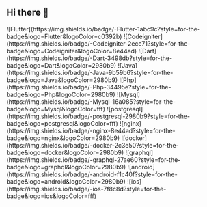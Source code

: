 ## Hi there 👋
<div align="left">
  <div style="display: flex;">
    ![Flutter](https://img.shields.io/badge/-Flutter-1abc9c?style=for-the-badge&logo=Flutter&logoColor=c0392b)
    ![Codeigniter](https://img.shields.io/badge/-Codeigniter-2ecc71?style=for-the-badge&logo=Codeigniter&logoColor=8e44ad)
    ![Dart](https://img.shields.io/badge/-Dart-3498db?style=for-the-badge&logo=Dart&logoColor=2980b9)
    ![Java](https://img.shields.io/badge/-Java-9b59b6?style=for-the-badge&logo=Java&logoColor=2980b9)
    ![Php](https://img.shields.io/badge/-Php-34495e?style=for-the-badge&logo=Php&logoColor=2980b9)
    ![Mysql](https://img.shields.io/badge/-Mysql-16a085?style=for-the-badge&logo=Mysql&logoColor=fff)
    ![postgresql](https://img.shields.io/badge/-postgresql-2980b9?style=for-the-badge&logo=postgresql&logoColor=fff)
    ![nginx](https://img.shields.io/badge/-nginx-8e44ad?style=for-the-badge&logo=nginx&logoColor=2980b9)
    ![docker](https://img.shields.io/badge/-docker-2c3e50?style=for-the-badge&logo=docker&logoColor=2980b9)
    ![graphql](https://img.shields.io/badge/-graphql-27ae60?style=for-the-badge&logo=graphql&logoColor=2980b9)
    ![android](https://img.shields.io/badge/-android-f1c40f?style=for-the-badge&logo=android&logoColor=2980b9)
    ![ios](https://img.shields.io/badge/-ios-7f8c8d?style=for-the-badge&logo=ios&logoColor=fff)
  </div>
</div>

<!--
**ultra-rony/ultra-rony** is a ✨ _special_ ✨ repository because its `README.md` (this file) appears on your GitHub profile.

Here are some ideas to get you started:

- 🔭 I’m currently working on ...
- 🌱 I’m currently learning ...
- 👯 I’m looking to collaborate on ...
- 🤔 I’m looking for help with ...
- 💬 Ask me about ...
- 📫 How to reach me: ...
- 😄 Pronouns: ...
- ⚡ Fun fact: ...
-->
